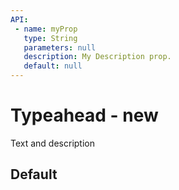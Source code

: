 ```yaml
---
API:
 - name: myProp
   type: String
   parameters: null
   description: My Description prop.
   default: null
---
```


# Typeahead **- new**

<box header>

  Text and description

</box>

<box>

## Default

<vuecode md>
<div slot="demo">
  <Demos-Typeahead-Default />
</div>
<div slot="code">

```html

```

</div>
</vuecode>
</box>
